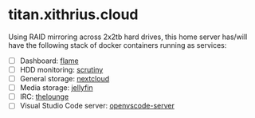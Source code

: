 # titan.xithrius.cloud

Using RAID mirroring across 2x2tb hard drives, this home server has/will have the following stack of docker containers running as services:
- [ ] Dashboard: [flame](https://github.com/pawelmalak/flame)
- [ ] HDD monitoring: [scrutiny](https://github.com/AnalogJ/scrutiny)
- [ ] General storage: [nextcloud](https://github.com/nextcloud/server)
- [ ] Media storage: [jellyfin](https://github.com/jellyfin/jellyfin)
- [ ] IRC: [thelounge](https://github.com/thelounge/thelounge)
- [ ] Visual Studio Code server: [openvscode-server](https://github.com/gitpod-io/openvscode-server)
